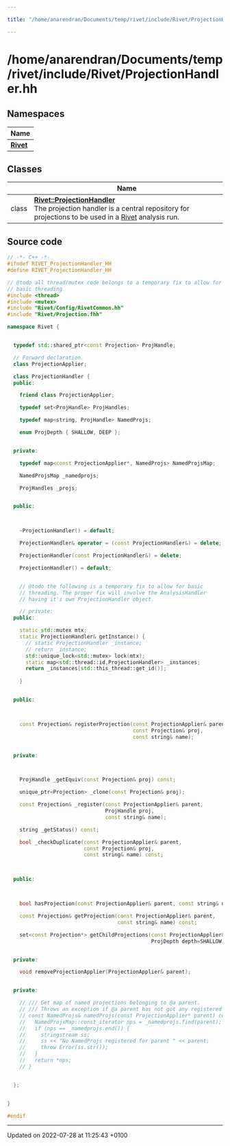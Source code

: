 ```yaml
---

title: "/home/anarendran/Documents/temp/rivet/include/Rivet/ProjectionHandler.hh"

---
```


# /home/anarendran/Documents/temp/rivet/include/Rivet/ProjectionHandler.hh



## Namespaces

| Name           |
| -------------- |
| **[Rivet](http://example.org/namespaces/namespacerivet/)**  |

## Classes

|                | Name           |
| -------------- | -------------- |
| class | **[Rivet::ProjectionHandler](http://example.org/classes/classrivet_1_1projectionhandler/)** <br>The projection handler is a central repository for projections to be used in a <a href="http://example.org/namespaces/namespacerivet/">Rivet</a> analysis run.  |




## Source code

```cpp
// -*- C++ -*-
#ifndef RIVET_ProjectionHandler_HH
#define RIVET_ProjectionHandler_HH

// @todo all thread/mutex code belongs to a temporary fix to allow for
// basic threading
#include <thread>
#include <mutex>
#include "Rivet/Config/RivetCommon.hh"
#include "Rivet/Projection.fhh"

namespace Rivet {


  typedef std::shared_ptr<const Projection> ProjHandle;

  // Forward declaration.
  class ProjectionApplier;

  class ProjectionHandler {
  public:

    friend class ProjectionApplier;

    typedef set<ProjHandle> ProjHandles;

    typedef map<string, ProjHandle> NamedProjs;

    enum ProjDepth { SHALLOW, DEEP };


  private:

    typedef map<const ProjectionApplier*, NamedProjs> NamedProjsMap;

    NamedProjsMap _namedprojs;

    ProjHandles _projs;


  public:



    ~ProjectionHandler() = default;

    ProjectionHandler& operator = (const ProjectionHandler&) = delete;

    ProjectionHandler(const ProjectionHandler&) = delete;

    ProjectionHandler() = default;


    // @todo the following is a temporary fix to allow for basic
    // threading. The proper fix will involve the AnalysisHandler
    // having it's own ProjectionHandler object.

    // private:
  public:

    static std::mutex mtx;
    static ProjectionHandler& getInstance() {
      // static ProjectionHandler _instance;
      // return _instance;
      std::unique_lock<std::mutex> lock(mtx);
      static map<std::thread::id,ProjectionHandler> _instances;
      return _instances[std::this_thread::get_id()];
      
    }


  public:



    const Projection& registerProjection(const ProjectionApplier& parent,
                                         const Projection& proj,
                                         const string& name);


  private:



    ProjHandle _getEquiv(const Projection& proj) const;

    unique_ptr<Projection> _clone(const Projection& proj);

    const Projection& _register(const ProjectionApplier& parent,
                                ProjHandle proj,
                                const string& name);

    string _getStatus() const;

    bool _checkDuplicate(const ProjectionApplier& parent,
                         const Projection& proj,
                         const string& name) const;



  public:



    bool hasProjection(const ProjectionApplier& parent, const string& name) const;

    const Projection& getProjection(const ProjectionApplier& parent,
                                    const string& name) const;

    set<const Projection*> getChildProjections(const ProjectionApplier& parent,
                                               ProjDepth depth=SHALLOW) const;


  private:

    void removeProjectionApplier(ProjectionApplier& parent);


  private:

    // /// Get map of named projections belonging to @a parent.
    // /// Throws an exception if @a parent has not got any registered projections.
    // const NamedProjs& namedProjs(const ProjectionApplier* parent) const {
    //   NamedProjsMap::const_iterator nps = _namedprojs.find(parent);
    //   if (nps == _namedprojs.end()) {
    //     stringstream ss;
    //     ss << "No NamedProjs registered for parent " << parent;
    //     throw Error(ss.str());
    //   }
    //   return *nps;
    // }


  };


}

#endif
```


-------------------------------

Updated on 2022-07-28 at 11:25:43 +0100
